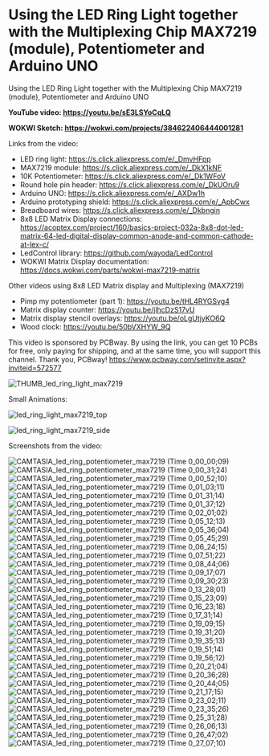 # Using the LED Ring Light together with the Multiplexing Chip MAX7219 (module), Potentiometer and Arduino UNO
Using the LED Ring Light together with the Multiplexing Chip MAX7219 (module), Potentiometer and Arduino UNO


**YouTube video: https://youtu.be/sE3LSYoCqLQ**

**WOKWI Sketch: https://wokwi.com/projects/384622406444001281**


Links from the video:
- LED ring light: https://s.click.aliexpress.com/e/_DmvHFpp
- MAX7219 module: https://s.click.aliexpress.com/e/_DkX1kNF
- 10K Potentiometer: https://s.click.aliexpress.com/e/_Dk1WFoV
- Round hole pin header: https://s.click.aliexpress.com/e/_DkUOru9
- Arduino UNO: https://s.click.aliexpress.com/e/_AXDw1h
- Arduino prototyping shield: https://s.click.aliexpress.com/e/_ApbCwx
- Breadboard wires: https://s.click.aliexpress.com/e/_Dkbngin
- 8x8 LED Matrix Display connections: https://acoptex.com/project/160/basics-project-032a-8x8-dot-led-matrix-64-led-digital-display-common-anode-and-common-cathode-at-lex-c/
- LedControl library: https://github.com/wayoda/LedControl
- WOKWI Matrix Display documentation: https://docs.wokwi.com/parts/wokwi-max7219-matrix

Other videos using 8x8 LED Matrix display and Multiplexing (MAX7219)
- Pimp my potentiometer (part 1): https://youtu.be/tHL4RYGSvg4
- Matrix display counter: https://youtu.be/jlhcDzS17vU
- Matrix display stencil overlays: https://youtu.be/oLgUtjyKO6Q
- Wood clock: https://youtu.be/50bVXHYW_9Q

This video is sponsored by PCBway. By using the link, you can get 10 PCBs for free, only paying for shipping, and at the same time, you will support this channel. Thank you, PCBway! https://www.pcbway.com/setinvite.aspx?inviteid=572577

![THUMB_led_ring_light_max7219](https://github.com/upiir/led_ring_light_with_max7219/assets/117754156/66c7708b-7ec0-464e-8043-a2afb5495284)


Small Animations:

![led_ring_light_max7219_top](https://github.com/upiir/led_ring_light_with_max7219/assets/117754156/6747c72e-9df4-40ea-bd60-a9cd73f41eee)

![led_ring_light_max7219_side](https://github.com/upiir/led_ring_light_with_max7219/assets/117754156/706d3b96-67e8-412a-aa79-6923d9c7a190)




Screenshots from the video:

![CAMTASIA_led_ring_potentiometer_max7219 (Time 0_00_00;09)](https://github.com/upiir/led_ring_light_with_max7219/assets/117754156/b9bf6988-0acc-421d-bdd4-3a94aea17861)
![CAMTASIA_led_ring_potentiometer_max7219 (Time 0_00_31;24)](https://github.com/upiir/led_ring_light_with_max7219/assets/117754156/e440bb8d-66ac-4c61-91fc-074eb4fbf054)
![CAMTASIA_led_ring_potentiometer_max7219 (Time 0_00_52;10)](https://github.com/upiir/led_ring_light_with_max7219/assets/117754156/e7d62492-8ff4-4aac-b9d0-9b38ea455ebc)
![CAMTASIA_led_ring_potentiometer_max7219 (Time 0_01_03;11)](https://github.com/upiir/led_ring_light_with_max7219/assets/117754156/79684066-bd5c-4a0c-955d-fb32281ffff0)
![CAMTASIA_led_ring_potentiometer_max7219 (Time 0_01_31;14)](https://github.com/upiir/led_ring_light_with_max7219/assets/117754156/9d8dc05c-e5dc-4bc0-81ad-492ed090e9dd)
![CAMTASIA_led_ring_potentiometer_max7219 (Time 0_01_37;12)](https://github.com/upiir/led_ring_light_with_max7219/assets/117754156/61041d46-f8d2-4178-bed7-075cfee45caa)
![CAMTASIA_led_ring_potentiometer_max7219 (Time 0_02_01;02)](https://github.com/upiir/led_ring_light_with_max7219/assets/117754156/5e072723-7137-44ca-a9a4-1e715ef4d302)
![CAMTASIA_led_ring_potentiometer_max7219 (Time 0_05_12;13)](https://github.com/upiir/led_ring_light_with_max7219/assets/117754156/f52fcbec-63f4-4814-b4eb-8f5ac433138c)
![CAMTASIA_led_ring_potentiometer_max7219 (Time 0_05_36;04)](https://github.com/upiir/led_ring_light_with_max7219/assets/117754156/924514d2-063a-4c53-bda2-a56af031637d)
![CAMTASIA_led_ring_potentiometer_max7219 (Time 0_05_45;29)](https://github.com/upiir/led_ring_light_with_max7219/assets/117754156/40e58c30-60cd-41bb-8351-c8840ff88c7f)
![CAMTASIA_led_ring_potentiometer_max7219 (Time 0_06_24;15)](https://github.com/upiir/led_ring_light_with_max7219/assets/117754156/39cb6c3a-80c0-4024-b269-7db7a192dd8d)
![CAMTASIA_led_ring_potentiometer_max7219 (Time 0_07_51;22)](https://github.com/upiir/led_ring_light_with_max7219/assets/117754156/6d5869b4-312b-4e3f-8b29-9eee1682c1be)
![CAMTASIA_led_ring_potentiometer_max7219 (Time 0_08_44;06)](https://github.com/upiir/led_ring_light_with_max7219/assets/117754156/602d0a19-0981-4396-b583-e3ba3f5d9d29)
![CAMTASIA_led_ring_potentiometer_max7219 (Time 0_09_17;07)](https://github.com/upiir/led_ring_light_with_max7219/assets/117754156/0e2b99af-c964-43cd-8b5c-82155aa9d209)
![CAMTASIA_led_ring_potentiometer_max7219 (Time 0_09_30;23)](https://github.com/upiir/led_ring_light_with_max7219/assets/117754156/ac5b0516-6bfc-42fc-8995-333286b6b189)
![CAMTASIA_led_ring_potentiometer_max7219 (Time 0_13_28;01)](https://github.com/upiir/led_ring_light_with_max7219/assets/117754156/6bbf6563-5c59-451f-b93e-902c804ae0f0)
![CAMTASIA_led_ring_potentiometer_max7219 (Time 0_15_23;09)](https://github.com/upiir/led_ring_light_with_max7219/assets/117754156/6993c37b-9b22-4ecc-bc41-de705e8656cd)
![CAMTASIA_led_ring_potentiometer_max7219 (Time 0_16_23;18)](https://github.com/upiir/led_ring_light_with_max7219/assets/117754156/37909666-4cd4-4254-b355-77118e0ce038)
![CAMTASIA_led_ring_potentiometer_max7219 (Time 0_17_31;14)](https://github.com/upiir/led_ring_light_with_max7219/assets/117754156/1039e777-1c52-4707-a261-884316fa173f)
![CAMTASIA_led_ring_potentiometer_max7219 (Time 0_19_09;15)](https://github.com/upiir/led_ring_light_with_max7219/assets/117754156/3cd0d4ea-9263-44bd-97c2-58f783017d9a)
![CAMTASIA_led_ring_potentiometer_max7219 (Time 0_19_31;20)](https://github.com/upiir/led_ring_light_with_max7219/assets/117754156/90fb3083-5602-41e5-af3f-344b39986d4e)
![CAMTASIA_led_ring_potentiometer_max7219 (Time 0_19_35;13)](https://github.com/upiir/led_ring_light_with_max7219/assets/117754156/36faf376-5015-4543-a6cb-54c8b256d5d6)
![CAMTASIA_led_ring_potentiometer_max7219 (Time 0_19_51;14)](https://github.com/upiir/led_ring_light_with_max7219/assets/117754156/cfda5ff5-d157-41e6-afea-5497d2119031)
![CAMTASIA_led_ring_potentiometer_max7219 (Time 0_19_56;12)](https://github.com/upiir/led_ring_light_with_max7219/assets/117754156/5749f61a-1cc5-4f12-9840-c2c6d067e1cb)
![CAMTASIA_led_ring_potentiometer_max7219 (Time 0_20_21;04)](https://github.com/upiir/led_ring_light_with_max7219/assets/117754156/b0db0295-68ce-452d-882b-8fcadc05b167)
![CAMTASIA_led_ring_potentiometer_max7219 (Time 0_20_36;28)](https://github.com/upiir/led_ring_light_with_max7219/assets/117754156/cc22b9e1-cc7c-4a8c-a288-361825d7b910)
![CAMTASIA_led_ring_potentiometer_max7219 (Time 0_20_44;05)](https://github.com/upiir/led_ring_light_with_max7219/assets/117754156/ac647291-4893-48dc-9fc6-34dd6a8cb474)
![CAMTASIA_led_ring_potentiometer_max7219 (Time 0_21_17;15)](https://github.com/upiir/led_ring_light_with_max7219/assets/117754156/1f60c610-3b75-4fbe-a90c-452e89fb1365)
![CAMTASIA_led_ring_potentiometer_max7219 (Time 0_23_02;11)](https://github.com/upiir/led_ring_light_with_max7219/assets/117754156/d66be8ed-dd1a-4601-b00a-3edcc28ecb40)
![CAMTASIA_led_ring_potentiometer_max7219 (Time 0_23_35;26)](https://github.com/upiir/led_ring_light_with_max7219/assets/117754156/b5d14f76-f31d-45ff-bf37-66c37cd93261)
![CAMTASIA_led_ring_potentiometer_max7219 (Time 0_25_31;28)](https://github.com/upiir/led_ring_light_with_max7219/assets/117754156/1e933630-2975-4317-9c8d-267a506e0a69)
![CAMTASIA_led_ring_potentiometer_max7219 (Time 0_26_06;13)](https://github.com/upiir/led_ring_light_with_max7219/assets/117754156/8f7dc311-f9f5-41dc-a689-9e08346572d8)
![CAMTASIA_led_ring_potentiometer_max7219 (Time 0_26_47;02)](https://github.com/upiir/led_ring_light_with_max7219/assets/117754156/1d0d6bc1-3776-44f0-abe5-008e0e4b5f64)
![CAMTASIA_led_ring_potentiometer_max7219 (Time 0_27_07;10)](https://github.com/upiir/led_ring_light_with_max7219/assets/117754156/5fc5cc20-4a3f-4781-b177-d8ee153b7371)
